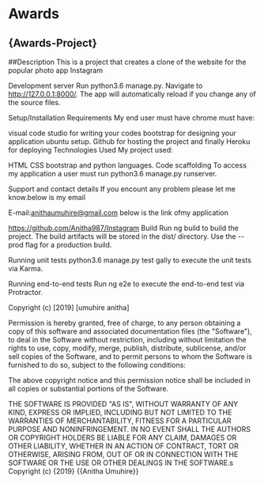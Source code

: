 # Awards
## {Awards-Project}
##Description
This is a project that creates a clone of the website for the popular photo app Instagram

Development server
Run python3.6 manage.py. Navigate to http://127.0.0.1:8000/. The app will automatically reload if you change any of the source files.

Setup/Installation Requirements
My end user must have chrome must have:

visual code studio for writing your codes
bootstrap for designing your application
ubuntu setup.
Github for hosting the project
and finally Heroku for deploying
Technologies Used
My project used:

HTML
CSS
bootstrap and python languages.
Code scaffolding
To access my application a user must run python3.6 manage.py runserver.

Support and contact details
If you encount any problem please let me know.below is my email

E-mail:anithaumuhire@gmail.com
below is the link ofmy application

https://github.com/Anitha987/Instagram
Build
Run ng build to build the project. The build artifacts will be stored in the dist/ directory. Use the --prod flag for a production build.

Running unit tests python3.6 manage.py test gally to execute the unit tests via Karma.

Running end-to-end tests Run ng e2e to execute the end-to-end test via Protractor.

Copyright (c) [2019] [umuhire anitha]

Permission is hereby granted, free of charge, to any person obtaining a copy of this software and associated documentation files (the "Software"), to deal in the Software without restriction, including without limitation the rights to use, copy, modify, merge, publish, distribute, sublicense, and/or sell copies of the Software, and to permit persons to whom the Software is furnished to do so, subject to the following conditions:

The above copyright notice and this permission notice shall be included in all copies or substantial portions of the Software.

THE SOFTWARE IS PROVIDED "AS IS", WITHOUT WARRANTY OF ANY KIND, EXPRESS OR IMPLIED, INCLUDING BUT NOT LIMITED TO THE WARRANTIES OF MERCHANTABILITY, FITNESS FOR A PARTICULAR PURPOSE AND NONINFRINGEMENT. IN NO EVENT SHALL THE AUTHORS OR COPYRIGHT HOLDERS BE LIABLE FOR ANY CLAIM, DAMAGES OR OTHER LIABILITY, WHETHER IN AN ACTION OF CONTRACT, TORT OR OTHERWISE, ARISING FROM, OUT OF OR IN CONNECTION WITH THE SOFTWARE OR THE USE OR OTHER DEALINGS IN THE SOFTWARE.s Copyright (c) {2019} {{Anitha Umuhire}}